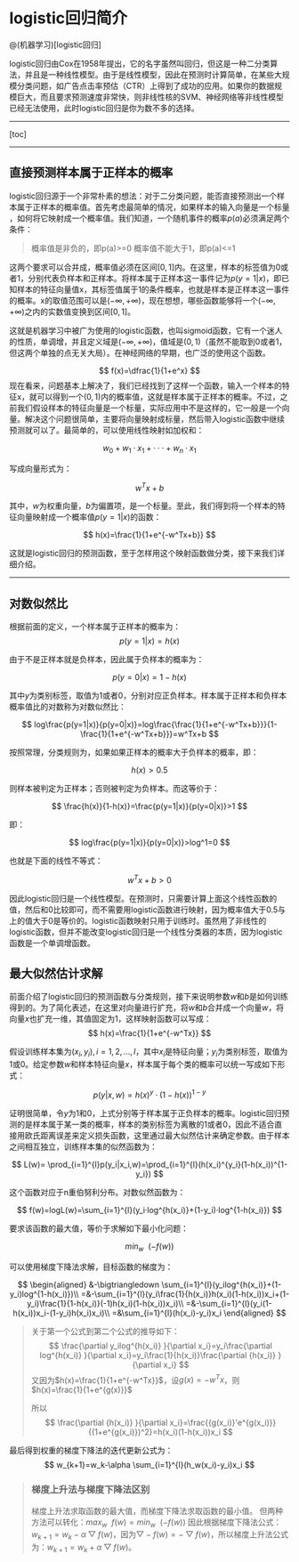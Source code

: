# logistic回归简介 

@(机器学习)[logistic回归]

logistic回归由Cox在1958年提出，它的名字虽然叫回归，但这是一种二分类算法，并且是一种线性模型。由于是线性模型，因此在预测时计算简单，在某些大规模分类问题，如广告点击率预估（CTR）上得到了成功的应用。如果你的数据规模巨大，而且要求预测速度非常快，则非线性核的SVM、神经网络等非线性模型已经无法使用，此时logistic回归是你为数不多的选择。

--------

[toc]

-------

## 直接预测样本属于正样本的概率

logistic回归源于一个非常朴素的想法：对于二分类问题，能否直接预测出一个样本属于正样本的概率值。首先考虑最简单的情况，如果样本的输入向量是一个标量 ，如何将它映射成一个概率值。我们知道，一个随机事件的概率$p(a)$必须满足两个条件：

> 概率值是非负的，即p(a)>=0
> 概率值不能大于1，即p(a)<=1

这两个要求可以合并成，概率值必须在区间$[0,1]$内。在这里，样本的标签值为0或者1，分别代表负样本和正样本。将样本属于正样本这一事件记为$p(y =1|x)$，即已知样本的特征向量值x，其标签值属于1的条件概率，也就是样本是正样本这一事件的概率。x的取值范围可以是$(−∞ ,+∞ )$，现在想想，哪些函数能够将一个$(−∞ ,+∞ )$之内的实数值变换到区间$[0,1]$。

这就是机器学习中被广为使用的logistic函数，也叫sigmoid函数，它有一个迷人的性质，单调增，并且定义域是$(−∞ ,+∞ )$，值域是$(0,1)$（虽然不能取到0或者1，但这两个单独的点无关大局）。在神经网络的早期，也广泛的使用这个函数。

$$
f(x)=\dfrac{1}{1+e^x}
$$
现在看来，问题基本上解决了，我们已经找到了这样一个函数，输入一个样本的特征x，就可以得到一个$(0,1)$内的概率值，这就是样本属于正样本的概率。不过，之前我们假设样本的特征向量是一个标量，实际应用中不是这样的，它一般是一个向量。解决这个问题很简单，主要将向量映射成标量，然后带入logistic函数中继续预测就可以了。最简单的，可以使用线性映射如加权和：

$$
w_ 0+w_ 1·x_ 1+···+w_n·x_ 1
$$

写成向量形式为：

$$
w^Tx+b
$$

其中，$w$为权重向量，$b$为偏置项，是一个标量。至此，我们得到将一个样本的特征向量映射成一个概率值$p(y =1|x)$的函数：

$$
h(x)=\frac{1}{1+e^{-w^Tx+b}}
$$

这就是logistic回归的预测函数，至于怎样用这个映射函数做分类，接下来我们详细介绍。

----------

## 对数似然比

根据前面的定义，一个样本属于正样本的概率为：
$$
p(y=1|x)=h(x)
$$

由于不是正样本就是负样本，因此属于负样本的概率为：

$$
p(y=0|x)=1-h(x)
$$

其中$y$为类别标签，取值为1或者0，分别对应正负样本。样本属于正样本和负样本概率值比的对数称为对数似然比：

$$
log\frac{p(y=1|x)}{p(y=0|x)}=log\frac{\frac{1}{1+e^{-w^Tx+b}}}{1-\frac{1}{1+e^{-w^Tx+b}}}=w^Tx+b
$$

按照常理，分类规则为，如果如果正样本的概率大于负样本的概率，即：

$$
h(x)>0.5
$$

则样本被判定为正样本；否则被判定为负样本。而这等价于：

$$
\frac{h(x)}{1-h(x)}=\frac{p(y=1|x)}{p(y=0|x)}>1
$$

即：

$$
log\frac{p(y=1|x)}{p(y=0|x)}>log^1=0
$$

也就是下面的线性不等式：

$$
w^Tx+b>0
$$

因此logistic回归是一个线性模型。在预测时，只需要计算上面这个线性函数的值，然后和0比较即可，而不需要用logistic函数进行映射，因为概率值大于0.5与上的值大于0是等价的。logistic函数映射只用于训练时。虽然用了非线性的logistic函数，但并不能改变logistic回归是一个线性分类器的本质，因为logistic函数是一个单调增函数。

## 最大似然估计求解

前面介绍了logistic回归的预测函数与分类规则，接下来说明参数$w$和$b$是如何训练得到的。为了简化表述，在这里对向量进行扩充，将$w$和$b$合并成一个向量$w$，将向量$x$也扩充一维，其值固定为1，这样映射函数可以写成：
$$
h(x)=\frac{1}{1+e^{-w^Tx}}
$$

假设训练样本集为$(x_i,y_i ),i=1,2,...,l$，其中$x_i$是特征向量；$y_i$为类别标签，取值为1或0。给定参数$w$和样本特征向量$x$，样本属于每个类的概率可以统一写成如下形式：

$$
p(y|x,w)=h(x)^y·(1-h(x))^{1-y}
$$

证明很简单，令$y$为1和0，上式分别等于样本属于正负样本的概率。logistic回归预测的是样本属于某一类的概率，样本的类别标签为离散的1或者0，因此不适合直接用欧氏距离误差来定义损失函数，这里通过最大似然估计来确定参数。由于样本之间相互独立，训练样本集的似然函数为：

$$
L(w)= \prod_{i=1}^{l}p(y_i|x_i,w)=\prod_{i=1}^{l}(h(x_i)^{y_i}(1-h(x_i))^{1-y_i})
$$

这个函数对应于n重伯努利分布。对数似然函数为：

$$
f(w)=logL(w)=\sum_{i=1}^{l}(y_i·log^{h(x_i)}+(1-y_i)·log^{1-h(x_i)})
$$

要求该函数的最大值，等价于求解如下最小化问题：

$$
min_w\ \ (-f(w))
$$

可以使用梯度下降法求解，目标函数的梯度为：


$$
\begin{aligned}
&-\bigtriangledown \sum_{i=1}^{l}(y_ilog^{h(x_i)}+(1-y_i)log^{1-h(x_i)})\\
=&-\sum_{i=1}^{l}(y_i\frac{1}{h(x_i)}h(x_i)(1-h(x_i))x_i+(1-y_i)\frac{1}{1-h(x_i)}(-1)h(x_i)(1-h(x_i))x_i)\\
=&-\sum_{i=1}^{l}(y_i(1-h(x_i))x_i-(1-y_i)h(x_i)x_i)\\
=&\sum_{i=1}^{l}(h(x_i)-y_i)x_i
\end{aligned}
$$

> 关于第一个公式到第二个公式的推导如下：
> $$
> \frac{\partial y_ilog^{h(x_i)} }{\partial x_i}=y_i\frac{\partial log^{h(x_i)} }{\partial x_i}=y_i\frac{1}{h(x_i)}\frac{\partial {h(x_i)} }{\partial x_i}
> $$
> 又因为$h(x)=\frac{1}{1+e^{-w^Tx}}$，设$g(x)=-w^Tx$，则$h(x)=\frac{1}{1+e^{g(x)}}$
>
> 所以
> $$
> \frac{\partial {h(x_i)} }{\partial x_i}=\frac{{g(x_i)}'e^{g(x_i)}}{(1+e^{g(x_i)})^2}=h(x_i)(1-h(x_i))x_i
> $$

最后得到权重的梯度下降法的迭代更新公式为：
$$
w_{k+1}=w_k-\alpha \sum_{i=1}^{l}(h_w(x_i)-y_i)x_i
$$

>### 梯度上升法与梯度下降法区别
>
>梯度上升法求取函数的最大值，而梯度下降法求取函数的最小值。
>但两种方法可以转化：$max_w\ \ f(w)=min_w\ \ (-f(w))$
>因此根据梯度下降法公式：$w_{k+1}=w_k-\alpha\bigtriangledown f(w)$，因为$\bigtriangledown -f(w)=-\bigtriangledown f(w)$，所以梯度上升法公式为：$w_{k+1}=w_k+\alpha\bigtriangledown f(w)$。
